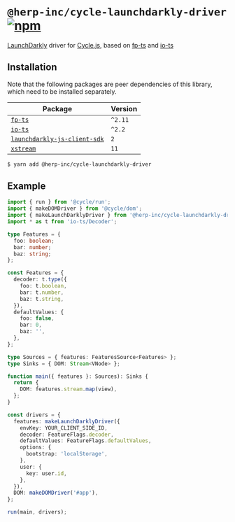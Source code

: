 # `@herp-inc/cycle-launchdarkly-driver` [![npm](https://img.shields.io/npm/v/@herp-inc/cycle-launchdarkly-driver)](https://www.npmjs.com/package/@herp-inc/cycle-launchdarkly-driver)

[LaunchDarkly](https://launchdarkly.com/) driver for [Cycle.js](https://cycle.js.org/), based on [fp-ts](https://gcanti.github.io/fp-ts/) and [io-ts](https://gcanti.github.io/fp-ts/)

## Installation

Note that the following packages are peer dependencies of this library, which need to be installed separately.

| Package                                                                                  | Version |
| ---------------------------------------------------------------------------------------- | ------- |
| [`fp-ts`](https://www.npmjs.com/package/fp-ts)                                           | `^2.11` |
| [`io-ts`](https://www.npmjs.com/package/io-ts)                                           | `^2.2`  |
| [`launchdarkly-js-client-sdk`](https://www.npmjs.com/package/launchdarkly-js-client-sdk) | `2`     |
| [`xstream`](https://www.npmjs.com/package/xstream)                                       | `11`    |

```sh
$ yarn add @herp-inc/cycle-launchdarkly-driver
```

## Example

```typescript
import { run } from '@cycle/run';
import { makeDOMDriver } from '@cycle/dom';
import { makeLaunchDarklyDriver } from '@herp-inc/cycle-launchdarkly-driver';
import * as t from 'io-ts/Decoder';

type Features = {
  foo: boolean;
  bar: number;
  baz: string;
};

const Features = {
  decoder: t.type({
    foo: t.boolean,
    bar: t.number,
    baz: t.string,
  }),
  defaultValues: {
    foo: false,
    bar: 0,
    baz: '',
  },
};

type Sources = { features: FeaturesSource<Features> };
type Sinks = { DOM: Stream<VNode> };

function main({ features }: Sources): Sinks {
  return {
    DOM: features.stream.map(view),
  };
}

const drivers = {
  features: makeLaunchDarklyDriver({
    envKey: YOUR_CLIENT_SIDE_ID,
    decoder: FeatureFlags.decoder,
    defaultValues: FeatureFlags.defaultValues,
    options: {
      bootstrap: 'localStorage',
    },
    user: {
      key: user.id,
    },
  }),
  DOM: makeDOMDriver('#app'),
};

run(main, drivers);
```
